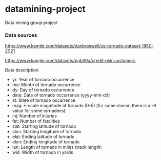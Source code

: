 # datamining-project
Data mining group project 


### Data sources
https://www.kaggle.com/datasets/danbraswell/us-tornado-dataset-1950-2021

https://www.kaggle.com/datasets/ppb00x/credit-risk-customers



Data description:

- yr: Year of tornado occurrence
- mo: Month of tornado occurrence
- dy: Day of tornado occurrence
- date: Date of tornado occurrence (yyyy-mm-dd)
- st: State of tornado occurrence
- mag: F-scale magnitude of tornado (0-5) (for some reason there is a -9 value for some tornadoes)
- inj: Number of injuries
- fat: Number of fatalities
- slat: Starting latitude of tornado
- slon: Starting longitude of tornado
- elat: Ending latitude of tornado
- elon: Ending longitude of tornado
- len: Length of tornado in miles (track length)
- wid: Width of tornado in yards

